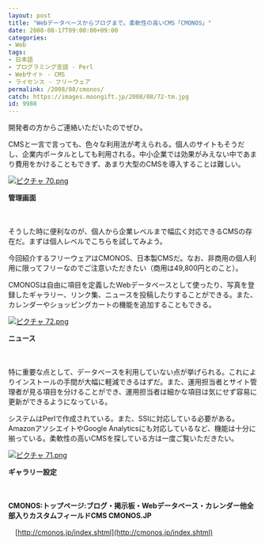 ```yaml
---
layout: post
title: "Webデータベースからブログまで。柔軟性の高いCMS「CMONOS」"
date: 2008-08-17T09:00:00+09:00
categories:
- Web
tags: 
- 日本語
- プログラミング言語 - Perl
- Webサイト - CMS
- ライセンス - フリーウェア
permalink: /2008/08/cmonos/
catch: https://images.moongift.jp/2008/08/72-tm.jpg
id: 9980
---
```

開発者の方からご連絡いただいたのでぜひ。

  

CMSと一言で言っても、色々な利用法が考えられる。個人のサイトもそうだし、企業内ポータルとしても利用される。中小企業では効果がみえない中であまり費用をかけることもできず、あまり大型のCMSを導入することは難しい。

  

[![ピクチャ 70.png](https://images.moongift.jp/2008/08/70-tm.jpg)](https://images.moongift.jp/2008/08/70.jpg)  
  
**管理画面**

  

　

  

そうした時に便利なのが、個人から企業レベルまで幅広く対応できるCMSの存在だ。まずは個人レベルでこちらを試してみよう。

  

今回紹介するフリーウェアはCMONOS、日本製CMSだ。なお、非商用の個人利用に限ってフリーなのでご注意いただきたい（商用は49,800円とのこと）。

  
  
<!--more-->  

CMONOSは自由に項目を定義したWebデータベースとして使ったり、写真を登録したギャラリー、リンク集、ニュースを投稿したりすることができる。また、カレンダーやショッピングカートの機能を追加することもできる。

  

[![ピクチャ 72.png](https://images.moongift.jp/2008/08/72-tm.jpg)](https://images.moongift.jp/2008/08/72.jpg)  
  
**ニュース**

  

　

  

特に重要な点として、データベースを利用していない点が挙げられる。これによりインストールの手間が大幅に軽減できるはずだ。また、運用担当者とサイト管理者が見る項目を分けることができ、運用担当者は細かな項目は気にせず容易に更新ができるようになっている。

  

システムはPerlで作成されている。また、SSIに対応している必要がある。AmazonアソシエイトやGoogle Analyticsにも対応しているなど、機能は十分に揃っている。柔軟性の高いCMSを探している方は一度ご覧いただきたい。

  

[![ピクチャ 71.png](https://images.moongift.jp/2008/08/71-tm.jpg)](https://images.moongift.jp/2008/08/71.jpg)  
  
**ギャラリー設定**

  

　

  

**CMONOS:トップページ:ブログ・掲示板・Webデータベース・カレンダー他全部入りカスタムフィールドCMS CMONOS.JP**  
  
　[http://cmonos.jp/index.shtml](http://cmonos.jp/index.shtml)

  
